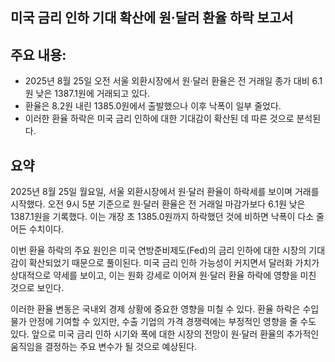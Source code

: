 ## 미국 금리 인하 기대 확산에 원·달러 환율 하락 보고서

## 주요 내용:
*   2025년 8월 25일 오전 서울 외환시장에서 원·달러 환율은 전 거래일 종가 대비 6.1원 낮은 1387.1원에 거래되고 있다.
*   환율은 8.2원 내린 1385.0원에서 출발했으나 이후 낙폭이 일부 줄었다.
*   이러한 환율 하락은 미국 금리 인하에 대한 기대감이 확산된 데 따른 것으로 분석된다.

## 요약
2025년 8월 25일 월요일, 서울 외환시장에서 원·달러 환율이 하락세를 보이며 거래를 시작했다. 오전 9시 5분 기준으로 원·달러 환율은 전 거래일 마감가보다 6.1원 낮은 1387.1원을 기록했다. 이는 개장 초 1385.0원까지 하락했던 것에 비하면 낙폭이 다소 줄어든 수치이다.

이번 환율 하락의 주요 원인은 미국 연방준비제도(Fed)의 금리 인하에 대한 시장의 기대감이 확산되었기 때문으로 풀이된다. 미국 금리 인하 가능성이 커지면서 달러화 가치가 상대적으로 약세를 보이고, 이는 원화 강세로 이어져 원·달러 환율 하락에 영향을 미친 것으로 보인다.

이러한 환율 변동은 국내외 경제 상황에 중요한 영향을 미칠 수 있다. 환율 하락은 수입 물가 안정에 기여할 수 있지만, 수출 기업의 가격 경쟁력에는 부정적인 영향을 줄 수도 있다. 앞으로 미국 금리 인하 시기와 폭에 대한 시장의 전망이 원·달러 환율의 추가적인 움직임을 결정하는 주요 변수가 될 것으로 예상된다.